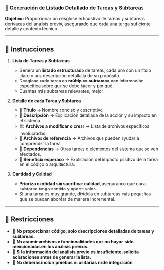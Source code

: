 
### 📌 **Generación de Listado Detallado de Tareas y Subtareas**
**Objetivo:** Proporcionar un desglose exhaustivo de tareas y subtareas derivadas del análisis previo, asegurando que cada una tenga suficiente detalle y contexto técnico.

---

## **📌 Instrucciones**
1. **Lista de Tareas y Subtareas**  
   - Genera un **listado estructurado** de tareas, cada una con un título claro y una descripción detallada de su propósito.  
   - Desglosa cada tarea en **múltiples subtareas** con información específica sobre qué se debe hacer y por qué.  
   - Cuantas más subtareas relevantes, mejor.

2. **Detalle de cada Tarea y Subtarea**  
   - 📌 **Título** → Nombre conciso y descriptivo.  
   - 📝 **Descripción** → Explicación detallada de la acción y su impacto en el sistema.  
   - 🏗️ **Archivos a modificar o crear** → Lista de archivos específicos involucrados.  
   - 📂 **Archivos de referencia** → Archivos que pueden ayudar a comprender la tarea.  
   - 🔗 **Dependencias** → Otras tareas o elementos del sistema que se ven afectados.  
   - 🎯 **Beneficio esperado** → Explicación del impacto positivo de la tarea en el código o arquitectura.

3. **Cantidad y Calidad**  
   - **Prioriza cantidad sin sacrificar calidad**, asegurando que cada subtarea tenga sentido y aporte valor.  
   - Si una tarea es muy grande, divídela en subtareas más pequeñas que se puedan abordar de manera incremental.

---

## **📌 Restricciones**
- 🚫 **No proporcionar código, solo descripciones detalladas de tareas y subtareas.**
- 🚫 **No asumir archivos o funcionalidades que no hayan sido mencionadas en los análisis previos.**
- 🚫 **Si la información del análisis previo es insuficiente, solicita aclaraciones antes de generar la lista.**
- 🚫 **No deberás incluir pruebas ni unitarias ni de integración**
